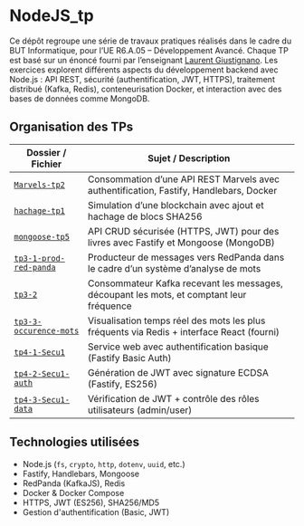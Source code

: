 # NodeJS\_tp 

Ce dépôt regroupe une série de travaux pratiques réalisés dans le cadre du BUT Informatique, pour l’UE R6.A.05 – Développement Avancé.
Chaque TP est basé sur un énoncé fourni par l’enseignant [Laurent Giustignano](https://github.com/laurentgiustignano).
Les exercices explorent différents aspects du développement backend avec Node.js : API REST, sécurité (authentification, JWT, HTTPS), traitement distribué (Kafka, Redis), conteneurisation Docker, et interaction avec des bases de données comme MongoDB.

## Organisation des TPs

| Dossier / Fichier        | Sujet / Description                                                                    |
| ------------------------ | -------------------------------------------------------------------------------------- |
| [`Marvels-tp2`](/Marvels-tp2)          | Consommation d’une API REST Marvels avec authentification, Fastify, Handlebars, Docker |                                                      |
| [`hachage-tp1`](/hachage-tp1)          | Simulation d’une blockchain avec ajout et hachage de blocs SHA256                      |                      |
| [`mongoose-tp5`](/mongoose-tp5)          | API CRUD sécurisée (HTTPS, JWT) pour des livres avec Fastify et Mongoose (MongoDB)     |
| [`tp3-1-prod-red-panda`](/tp3-1-prod-red-panda) | Producteur de messages vers RedPanda dans le cadre d’un système d’analyse de mots      |                                         |
| [`tp3-2`](/tp3-2)                | Consommateur Kafka recevant les messages, découpant les mots, et comptant leur fréquence                               |
| [`tp3-3-occurence-mots`](/tp3-3-occurence-mots) | Visualisation temps réel des mots les plus fréquents via Redis + interface React (fourni)              |
| [`tp4-1-Secu1`](/tp4-1-Secu1)           | Service web avec authentification basique (Fastify Basic Auth)                         |
| [`tp4-2-Secu1-auth`](/tp4-2-Secu1-auth)      | Génération de JWT avec signature ECDSA (Fastify, ES256)                                |
| [`tp4-3-Secu1-data`](/tp4-3-Secu1-data)      | Vérification de JWT + contrôle des rôles utilisateurs (admin/user)                 |

## Technologies utilisées

* Node.js (`fs`, `crypto`, `http`, `dotenv`, `uuid`, etc.)
* Fastify, Handlebars, Mongoose
* RedPanda (KafkaJS), Redis
* Docker & Docker Compose
* HTTPS, JWT (ES256), SHA256/MD5
* Gestion d'authentification (Basic, JWT)
